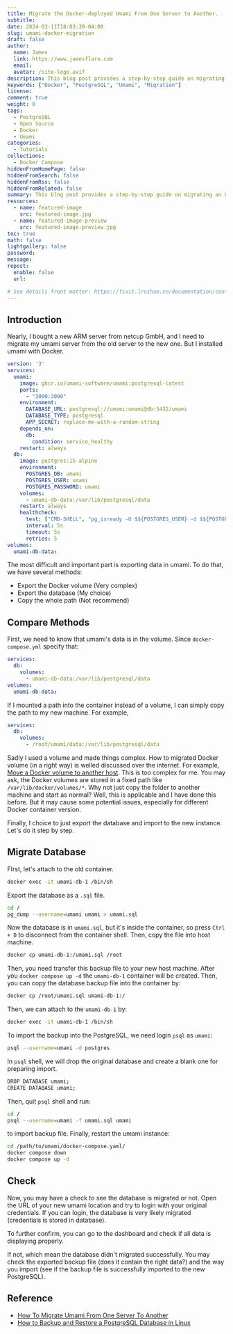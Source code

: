 ```yaml
---
title: Migrate the Docker-deployed Umami From One Server to Another.
subtitle:
date: 2024-03-11T18:03:39-04:00
slug: umami-docker-migration
draft: false
author:
  name: James
  link: https://www.jamesflare.com
  email:
  avatar: /site-logo.avif
description: This blog post provides a step-by-step guide on migrating an Umami server running on Docker from one machine to another by exporting and importing the PostgreSQL database, ensuring a smooth transition while preserving all the essential data.
keywords: ["Docker", "PostgreSQL", "Umami", "Migration"]
license:
comment: true
weight: 0
tags:
  - PostgreSQL
  - Open Source
  - Docker
  - Umami
categories:
  - Tutorials
collections:
  - Docker Compose
hiddenFromHomePage: false
hiddenFromSearch: false
hiddenFromRss: false
hiddenFromRelated: false
summary: This blog post provides a step-by-step guide on migrating an Umami server running on Docker from one machine to another by exporting and importing the PostgreSQL database, ensuring a smooth transition while preserving all the essential data.
resources:
  - name: featured-image
    src: featured-image.jpg
  - name: featured-image-preview
    src: featured-image-preview.jpg
toc: true
math: false
lightgallery: false
password:
message:
repost:
  enable: false
  url:

# See details front matter: https://fixit.lruihao.cn/documentation/content-management/introduction/#front-matter
---
```


<!--more-->

## Introduction

Nearly, I bought a new ARM server from netcup GmbH, and I need to migrate my umami server from the old server to the new one. But I installed umami with Docker.

```yaml
version: '3'
services:
  umami:
    image: ghcr.io/umami-software/umami:postgresql-latest
    ports:
      - "3000:3000"
    environment:
      DATABASE_URL: postgresql://umami:umami@db:5432/umami
      DATABASE_TYPE: postgresql
      APP_SECRET: replace-me-with-a-random-string
    depends_on:
      db:
        condition: service_healthy
    restart: always
  db:
    image: postgres:15-alpine
    environment:
      POSTGRES_DB: umami
      POSTGRES_USER: umami
      POSTGRES_PASSWORD: umami
    volumes:
      - umami-db-data:/var/lib/postgresql/data
    restart: always
    healthcheck:
      test: ["CMD-SHELL", "pg_isready -U $${POSTGRES_USER} -d $${POSTGRES_DB}"]
      interval: 5s
      timeout: 5s
      retries: 5
volumes:
  umami-db-data:
```

The most difficult and important part is exporting data in umami. To do that, we have several methods:

- Export the Docker volume (Very complex)
- Export the database (My choice)
- Copy the whole path (Not recommend)

## Compare Methods

First, we need to know that umami's data is in the volume. Since `docker-compose.yml` specify that:

```yaml
services:
  db:
    volumes:
      - umami-db-data:/var/lib/postgresql/data
volumes:
  umami-db-data:
```

If I mounted a path into the container instead of a volume, I can simply copy the path to my new machine. For example,

```yaml
services:
  db:
    volumes:
      - /root/umami/data:/var/lib/postgresql/data
```

Sadly I used a volume and made things complex. How to migrated Docker volume (in a right way) is welled discussed over the internet. For example, [Move a Docker volume to another host](https://4sysops.com/archives/move-a-docker-volume-to-another-host/). This is too complex for me. You may ask, the Docker volumes are stored in a fixed path like `/var/lib/docker/volumes/*`. Why not just copy the folder to another machine and start as normal? Well, this is applicable and I have done this before. But it may cause some potential issues, especially for different Docker container version.

Finally, I choice to just export the database and import to the new instance. Let's do it step by step.

## Migrate Database

FIrst, let's attach to the old container.

```bash
docker exec -it umami-db-1 /bin/sh
```

Export the database as a `.sql` file.

```bash
cd /
pg_dump --username=umami umami > umami.sql
```

Now the database is in `umami.sql`, but it's inside the container, so press `Ctrl + D` to disconnect from the container shell. Then, copy the file into host machine.

```bash
docker cp umami-db-1:/umami.sql /root
```

Then, you need transfer this backup file to your new host machine. After you `docker compose up -d` the `umami-db-1` container will be created. Then, you can copy the database backup file into the container by:

```bash
docker cp /root/umami.sql umami-db-1:/
```

Then, we can attach to the `umami-db-1` by:

```bash
docker exec -it umami-db-1 /bin/sh
```

To import the backup into the PostgreSQL, we need login `psql` as `umami`:

```bash
psql --username=umami -d postgres
```

In `psql` shell, we will drop the original database and create a blank one for preparing import.

```bash
DROP DATABASE umami;
CREATE DATABASE umami;
```

Then, quit `psql` shell and run:

```bash
cd /
psql --username=umami -f umami.sql umami
```

to import backup file. Finally, restart the umami instance:

```bash
cd /path/to/umami/docker-compose.yaml/
docker compose down
docker compose up -d
```

## Check

Now, you may have a check to see the database is migrated or not. Open the URL of your new umami location and try to login with your original credentials. If you can login, the database is very likely migrated (credentials is stored in database).

To further confirm, you can go to the dashboard and check if all data is displaying properly.

If not, which mean the database didn't migrated successfully. You may check the exported backup file (does it contain the right data?) and the way you import (see if the backup file is successfully imported to the new PostgreSQL).

## Reference

- [How To Migrate Umami From One Server To Another](https://www.programonaut.com/how-to-migrate-umami-from-one-server-to-another/)
- [How to Backup and Restore a PostgreSQL Database in Linux](https://www.tecmint.com/backup-and-restore-postgresql-database/)